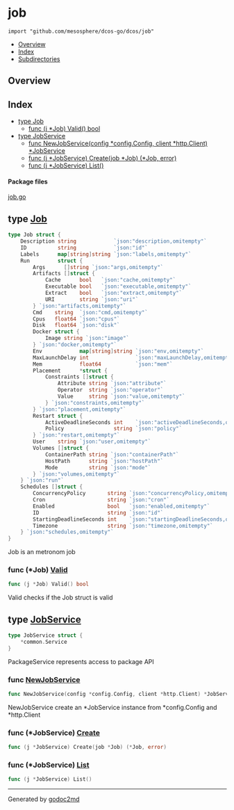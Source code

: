 

# job
`import "github.com/mesosphere/dcos-go/dcos/job"`

* [Overview](#pkg-overview)
* [Index](#pkg-index)
* [Subdirectories](#pkg-subdirectories)

## <a name="pkg-overview">Overview</a>



## <a name="pkg-index">Index</a>
* [type Job](#Job)
  * [func (j *Job) Valid() bool](#Job.Valid)
* [type JobService](#JobService)
  * [func NewJobService(config *config.Config, client *http.Client) *JobService](#NewJobService)
  * [func (j *JobService) Create(job *Job) (*Job, error)](#JobService.Create)
  * [func (j *JobService) List()](#JobService.List)


#### <a name="pkg-files">Package files</a>
[job.go](/src/github.com/mesosphere/dcos-go/dcos/job/job.go) 






## <a name="Job">type</a> [Job](/src/target/job.go?s=257:2163#L17)
``` go
type Job struct {
    Description string            `json:"description,omitempty"`
    ID          string            `json:"id"`
    Labels      map[string]string `json:"labels,omitempty"`
    Run         struct {
        Args      []string `json:"args,omitempty"`
        Artifacts []struct {
            Cache      bool   `json:"cache,omitempty"`
            Executable bool   `json:"executable,omitempty"`
            Extract    bool   `json:"extract,omitempty"`
            URI        string `json:"uri"`
        } `json:"artifacts,omitempty"`
        Cmd    string  `json:"cmd,omitempty"`
        Cpus   float64 `json:"cpus"`
        Disk   float64 `json:"disk"`
        Docker struct {
            Image string `json:"image"`
        } `json:"docker,omitempty"`
        Env            map[string]string `json:"env,omitempty"`
        MaxLaunchDelay int               `json:"maxLaunchDelay,omitempty"`
        Mem            float64           `json:"mem"`
        Placement      *struct {
            Constraints []struct {
                Attribute string `json:"attribute"`
                Operator  string `json:"operator"`
                Value     string `json:"value,omitempty"`
            } `json:"constraints,omitempty"`
        } `json:"placement,omitempty"`
        Restart struct {
            ActiveDeadlineSeconds int    `json:"activeDeadlineSeconds,omitempty"`
            Policy                string `json:"policy"`
        } `json:"restart,omitempty"`
        User    string `json:"user,omitempty"`
        Volumes []struct {
            ContainerPath string `json:"containerPath"`
            HostPath      string `json:"hostPath"`
            Mode          string `json:"mode"`
        } `json:"volumes,omitempty"`
    } `json:"run"`
    Schedules []struct {
        ConcurrencyPolicy       string `json:"concurrencyPolicy,omitempty"`
        Cron                    string `json:"cron"`
        Enabled                 bool   `json:"enabled,omitempty"`
        ID                      string `json:"id"`
        StartingDeadlineSeconds int    `json:"startingDeadlineSeconds,omitempty"`
        Timezone                string `json:"timezone,omitempty"`
    } `json:"schedules,omitempty"`
}
```
Job is an metronom job










### <a name="Job.Valid">func</a> (\*Job) [Valid](/src/target/job.go?s=2208:2234#L67)
``` go
func (j *Job) Valid() bool
```
Valid checks if the Job struct is valid




## <a name="JobService">type</a> [JobService](/src/target/job.go?s=186:229#L12)
``` go
type JobService struct {
    *common.Service
}
```
PackageService represents access to package API







### <a name="NewJobService">func</a> [NewJobService](/src/target/job.go?s=2446:2520#L75)
``` go
func NewJobService(config *config.Config, client *http.Client) *JobService
```
NewJobService create an *JobService instance from *config.Config and *http.Client





### <a name="JobService.Create">func</a> (\*JobService) [Create](/src/target/job.go?s=2684:2735#L89)
``` go
func (j *JobService) Create(job *Job) (*Job, error)
```



### <a name="JobService.List">func</a> (\*JobService) [List](/src/target/job.go?s=2650:2677#L85)
``` go
func (j *JobService) List()
```







- - -
Generated by [godoc2md](http://godoc.org/github.com/davecheney/godoc2md)
